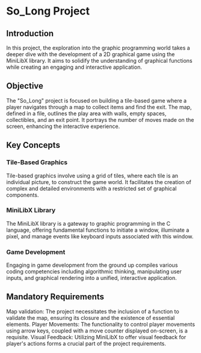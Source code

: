 # So_Long Project

## Introduction
In this project, the exploration into the graphic programming world takes a deeper dive with the development of a 2D graphical game using the MiniLibX library. It aims to solidify the understanding of graphical functions while creating an engaging and interactive application.

## Objective
The "So_Long" project is focused on building a tile-based game where a player navigates through a map to collect items and find the exit. The map, defined in a file, outlines the play area with walls, empty spaces, collectibles, and an exit point. It portrays the number of moves made on the screen, enhancing the interactive experience.

## Key Concepts
### Tile-Based Graphics
Tile-based graphics involve using a grid of tiles, where each tile is an individual picture, to construct the game world. It facilitates the creation of complex and detailed environments with a restricted set of graphical components.

### MiniLibX Library
The MiniLibX library is a gateway to graphic programming in the C language, offering fundamental functions to initiate a window, illuminate a pixel, and manage events like keyboard inputs associated with this window.

### Game Development
Engaging in game development from the ground up compiles various coding competencies including algorithmic thinking, manipulating user inputs, and graphical rendering into a unified, interactive application.

## Mandatory Requirements
Map validation: The project necessitates the inclusion of a function to validate the map, ensuring its closure and the existence of essential elements.
Player Movements: The functionality to control player movements using arrow keys, coupled with a move counter displayed on-screen, is a requisite.
Visual Feedback: Utilizing MiniLibX to offer visual feedback for player's actions forms a crucial part of the project requirements.
